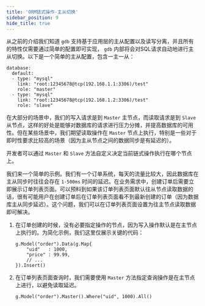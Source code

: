 ```yaml
---
title: 'ORM链式操作-主从切换'
sidebar_position: 9
hide_title: true
---
```


从之前的介绍我们知道 `gdb` 支持基于应用层的主从配置以及读写分离，并且所有的特性仅需要通过简单的配置即可实现， `gdb` 内部将会对SQL请求自动地进行主从切换。以下是一个简单的主从配置，包含一主一从：

```
database:
  default:
  - type: "mysql"
    link: "root:12345678@tcp(192.168.1.1:3306)/test"
    role: "master"
  - type: "mysql"
    link: "root:12345678@tcp(192.168.1.2:3306)/test"
    role: "slave"
```

在大部分的场景中，我们的写入请求是到 `Master` 主节点，而读取请求是到 `Slave` 从节点，这样的好处是能够对数据库的请求进行压力分摊，并提高数据库的可用性。但在某些场景中，我们期望读取操作在 `Master` 节点上执行，特别是一些对于即时性要求比较高的场景（因为主从节点之间的数据同步是有延迟的）。

开发者可以通过 `Master` 和 `Slave` 方法自定义决定当前链式操作执行在哪个节点上。

我们来一个简单的示例。我们有一个订单系统，每天的流量比较大，因此数据库在主从同步时往往会存在 `1-500ms` 时间的延迟。在业务需求中，创建订单后需要立即展示订单列表页面。可以预料到如果该订单列表页面默认往从节点读取数据的话，很有可能用户在创建订单后在订单列表页面看不到最新创建的订单（因为数据库主从同步延迟）。这个问题，我们可以在订单列表页面设置为往主节点读取数据即可解决。

1. 在订单创建的时候，没有必要指定操作的节点，因为写入操作默认是在主节点上执行的。为简化示例，我们这里仅展示关键的代码：









   ```
   g.Model("order").Data(g.Map{
       "uid"   : 1000,
       "price" : 99.99,
       // ...
   }).Insert()
   ```

2. 在订单列表页面查询时，我们需要使用 `Master` 方法指定查询操作是在主节点上进行，以避免读取延迟。









   ```
   g.Model("order").Master().Where("uid", 1000).All()
   ```


`
`